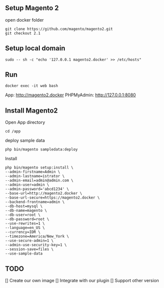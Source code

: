 ## Setup Magento 2
open docker folder
```
git clone https://github.com/magento/magento2.git
git checkout 2.1
```

## Setup local domain
```
sudo -- sh -c "echo '127.0.0.1 magento2.docker' >> /etc/hosts"
```

## Run
```
docker exec -it web bash
```

App: http://magento2.docker
PHPMyAdmin: http://127.0.0.1:8080

## Install Magento2

Open App directory
```
cd /app
```

deploy sample data
```
php bin/magento sampledata:deploy
```

Install
```
php bin/magento setup:install \
--admin-firstname=Admin \
--admin-lastname=istrator \
--admin-email=admin@admin.com \
--admin-user=admin \
--admin-password='abcd1234' \
--base-url=http://magento2.docker \
--base-url-secure=https://magento2.docker \
--backend-frontname=admin \
--db-host=mysql \
--db-name=magento \
--db-user=root \
--db-password=root \
--use-rewrites=1 \
--language=en_US \
--currency=IDR \
--timezone=America/New_York \
--use-secure-admin=1 \
--admin-use-security-key=1 \
--session-save=files \
--use-sample-data
```

## TODO
[] Create our own image
[] Integrate with our plugin
[] Support other version